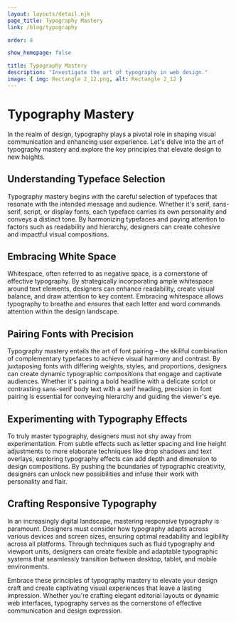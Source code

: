 ```yaml
---
layout: layouts/detail.njk
page_title: Typography Mastery
link: /blog/typography

order: 8

show_homepage: false

title: Typography Mastery
description: "Investigate the art of typography in web design."
image: { img: Rectangle 2_12.png, alt: Rectangle 2_12 }
---
```


# Typography Mastery

In the realm of design, typography plays a pivotal role in shaping visual communication and enhancing user experience. Let's delve into the art of typography mastery and explore the key principles that elevate design to new heights.

## Understanding Typeface Selection

Typography mastery begins with the careful selection of typefaces that resonate with the intended message and audience. Whether it's serif, sans-serif, script, or display fonts, each typeface carries its own personality and conveys a distinct tone. By harmonizing typefaces and paying attention to factors such as readability and hierarchy, designers can create cohesive and impactful visual compositions.

## Embracing White Space

Whitespace, often referred to as negative space, is a cornerstone of effective typography. By strategically incorporating ample whitespace around text elements, designers can enhance readability, create visual balance, and draw attention to key content. Embracing whitespace allows typography to breathe and ensures that each letter and word commands attention within the design landscape.

## Pairing Fonts with Precision

Typography mastery entails the art of font pairing – the skillful combination of complementary typefaces to achieve visual harmony and contrast. By juxtaposing fonts with differing weights, styles, and proportions, designers can create dynamic typographic compositions that engage and captivate audiences. Whether it's pairing a bold headline with a delicate script or contrasting sans-serif body text with a serif heading, precision in font pairing is essential for conveying hierarchy and guiding the viewer's eye.

## Experimenting with Typography Effects

To truly master typography, designers must not shy away from experimentation. From subtle effects such as letter spacing and line height adjustments to more elaborate techniques like drop shadows and text overlays, exploring typography effects can add depth and dimension to design compositions. By pushing the boundaries of typographic creativity, designers can unlock new possibilities and infuse their work with personality and flair.

## Crafting Responsive Typography

In an increasingly digital landscape, mastering responsive typography is paramount. Designers must consider how typography adapts across various devices and screen sizes, ensuring optimal readability and legibility across all platforms. Through techniques such as fluid typography and viewport units, designers can create flexible and adaptable typographic systems that seamlessly transition between desktop, tablet, and mobile environments.

Embrace these principles of typography mastery to elevate your design craft and create captivating visual experiences that leave a lasting impression. Whether you're crafting elegant editorial layouts or dynamic web interfaces, typography serves as the cornerstone of effective communication and design expression.

